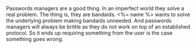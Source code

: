 
Passwords managers are a good thing. In an imperfect world they solve a real problem. The thing is, they are bandaids. <%= name %> wants to solve the underlying problem making bandaids unneeded. And passwords managers will always be brittle as they do not work on top of an established protocol. So it ends up requiring something from the user is the case something goes wrong. 
